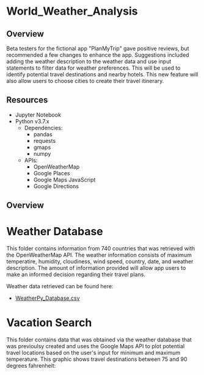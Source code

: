 # World_Weather_Analysis

## Overview
Beta testers for the fictional app "PlanMyTrip" gave positive reviews, but recommended a few changes to enhance the app.  Suggestions included adding the weather description to the weather data and use input statements to filter data for weather preferences.  This will be used to identify potential travel destinations and nearby hotels.  This new feature will also allow users to choose cities to create their travel itinerary.

## Resources
- Jupyter Notebook
- Python v3.7.x
    - Dependencies:
        - pandas
        - requests
        - gmaps
        - numpy
  - APIs:
      - OpenWeatherMap
      - Google Places
      - Google Maps JavaScript
      - Google Directions
      
 ## Overview
 # Weather Database
This folder contains information from 740 countries that was retrieved with the OpenWeatherMap API.  The weather information consists of maximum temperatire, humidity, cloudiness, wind speed, country, date, and weather description.  The amount of information provided will allow app users to make an informed decision regarding their travel plans.  

Weather data retrieved can be found here:
- [WeatherPy_Database.csv](https://github.com/acfthomson/World_Weather_Analysis/Weather_Database)


# Vacation Search
This folder contains data that was obtained via the weather database that was previoulsy created and uses the Google Maps API to plot potential travel locations based on the user's input for minimum and maximum temperature.  This graphic shows travel destinations between 75 and 90 degrees fahrenheit:

